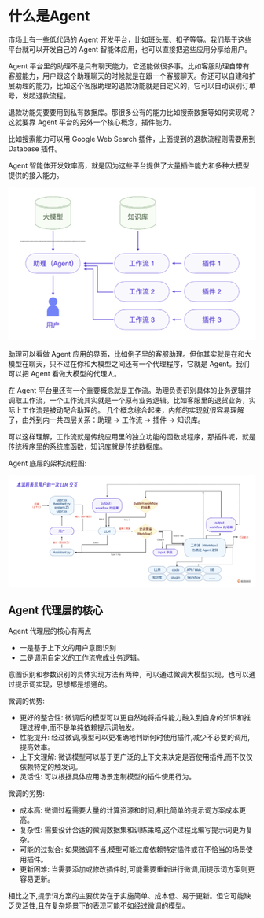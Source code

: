# 什么是Agent
市场上有一些低代码的 Agent 开发平台，比如斑头雁、扣子等等。我们基于这些平台就可以开发自己的 Agent 智能体应用，也可以直接把这些应用分享给用户。

Agent 平台里的助理不是只有聊天能力，它还能做很多事。比如客服助理自带有客服能力，用户跟这个助理聊天的时候就是在跟一个客服聊天。你还可以自建和扩展助理的能力，比如这个客服助理的退款功能就是自定义的，它可以自动识别订单号，发起退款流程。

退款功能先要要用到私有数据库。那很多公有的能力比如搜索数据等如何实现呢？这就要靠 Agent 平台的另外一个核心概念，插件能力。

比如搜索能力可以用 Google Web Search 插件，上面提到的退款流程则需要用到 Database 插件。

Agent 智能体开发效率高，就是因为这些平台提供了大量插件能力和多种大模型提供的接入能力。

<img src="./Agent示意图.png" />

助理可以看做 Agent 应用的界面，比如例子里的客服助理。但你其实就是在和大模型在聊天，只不过在你和大模型之间还有一个代理程序，它就是 Agent。我们可以把 Agent 看做大模型的代理人。

在 Agent 平台里还有一个重要概念就是工作流。助理负责识别具体的业务逻辑并调取工作流，一个工作流其实就是一个原有业务逻辑。比如客服里的退货业务，实际上工作流是被动配合助理的。
几个概念综合起来，内部的实现就很容易理解了，由外到内一共四层关系：助理 -> 工作流 -> 插件 -> 知识库。

可以这样理解，工作流就是传统应用里的独立功能的函数或程序，那插件呢，就是传统程序里的系统库函数，知识库就是传统数据库。

Agent 底层的架构流程图:

<img src="./Agent底层的架构流程图.png" />


## Agent 代理层的核心
Agent 代理层的核心有两点
- 一是基于上下文的用户意图识别
- 二是调用自定义的工作流完成业务逻辑。

意图识别和参数识别的具体实现方法有两种，可以通过微调大模型实现，也可以通过提示词实现，思想都是想通的。

微调的优势:
- 更好的整合性: 微调后的模型可以更自然地将插件能力融入到自身的知识和推理过程中,而不是单纯依赖提示词触发。
- 性能提升: 经过微调,模型可以更准确地判断何时使用插件,减少不必要的调用,提高效率。
- 上下文理解: 微调模型可以基于更广泛的上下文来决定是否使用插件,而不仅仅依赖特定的触发词。
- 灵活性: 可以根据具体应用场景定制模型的插件使用行为。

微调的劣势:
- 成本高: 微调过程需要大量的计算资源和时间,相比简单的提示词方案成本更高。
- 复杂性: 需要设计合适的微调数据集和训练策略,这个过程比编写提示词更为复杂。
- 可能的过拟合: 如果微调不当,模型可能过度依赖特定插件或在不恰当的场景使用插件。
- 更新困难: 当需要添加或修改插件时,可能需要重新进行微调,而提示词方案则更容易更新。

相比之下,提示词方案的主要优势在于实施简单、成本低、易于更新。但它可能缺乏灵活性,且在复杂场景下的表现可能不如经过微调的模型。